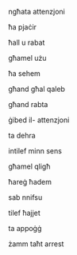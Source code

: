 ngħata attenzjoni

ħa pjaċir

ħall u rabat

għamel użu

ħa sehem

għand għal qaleb

għand rabta

ġibed il- attenzjoni

ta dehra

intilef minn sens

għamel qligħ

ħareġ ħadem

sab nnifsu

tilef ħajjet

ta appoġġ

żamm taħt arrest

